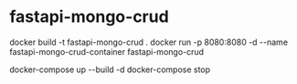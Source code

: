 # fastapi-mongo-crud

docker build -t fastapi-mongo-crud .
docker run -p 8080:8080 -d --name fastapi-mongo-crud-container fastapi-mongo-crud

docker-compose up --build -d
docker-compose stop
